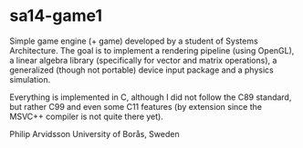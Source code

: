 # sa14-game1
Simple game engine (+ game) developed by a student of Systems Architecture. The goal is to implement a rendering pipeline (using OpenGL), a linear algebra library (specifically for vector and matrix operations), a generalized (though not portable) device input package and a physics simulation.

Everything is implemented in C, although I did not follow the C89 standard, but rather C99 and even some C11 features (by extension since the MSVC++ compiler is not quite there yet).

Philip Arvidsson
University of Borås, Sweden
